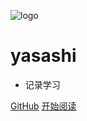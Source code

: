 ![logo](_media/logo.png)

# yasashi

- 记录学习

[GitHub](<https://github.com/yasashi0922/yasashi0922.github.io>)
[开始阅读](README.md)